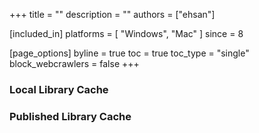 +++
title = ""
description = ""
authors = ["ehsan"]

[included_in]
platforms = [ "Windows", "Mac" ]
since = 8

[page_options]
byline = true
toc = true
toc_type = "single"
block_webcrawlers = false
+++


### Local Library Cache

### Published Library Cache